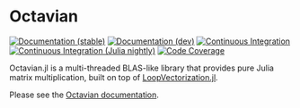 # Octavian

[![Documentation (stable)][docs-stable-img]][docs-stable-url]
[![Documentation (dev)][docs-dev-img]][docs-dev-url]
[![Continuous Integration][ci-img]][ci-url]
[![Continuous Integration (Julia nightly)][ci-julia-nightly-img]][ci-julia-nightly-url]
[![Code Coverage][codecov-img]][codecov-url]

[docs-stable-url]:      https://JuliaLinearAlgebra.github.io/Octavian.jl/stable
[docs-dev-url]:         https://JuliaLinearAlgebra.github.io/Octavian.jl/dev
[ci-url]:               https://github.com/JuliaLinearAlgebra/Octavian.jl/actions?query=workflow%3ACI
[ci-julia-nightly-url]: https://github.com/JuliaLinearAlgebra/Octavian.jl/actions?query=workflow%3A%22CI+%28Julia+nightly%29%22
[codecov-url]:          https://codecov.io/gh/JuliaLinearAlgebra/Octavian.jl

[docs-stable-img]:      https://img.shields.io/badge/docs-stable-blue.svg                                            "Documentation (stable)"
[docs-dev-img]:         https://img.shields.io/badge/docs-dev-blue.svg                                               "Documentation (dev)"
[ci-img]:               https://github.com/JuliaLinearAlgebra/Octavian.jl/workflows/CI/badge.svg                     "Continuous Integration"
[ci-julia-nightly-img]: https://github.com/JuliaLinearAlgebra/Octavian.jl/workflows/CI%20(Julia%20nightly)/badge.svg "Continuous Integration (Julia nightly)"
[codecov-img]:          https://codecov.io/gh/JuliaLinearAlgebra/Octavian.jl/branch/master/graph/badge.svg           "Code Coverage"

Octavian.jl is a multi-threaded BLAS-like library that provides pure Julia
matrix multiplication, built on top of
[LoopVectorization.jl](https://github.com/chriselrod/LoopVectorization.jl).

Please see the
[Octavian documentation](https://JuliaLinearAlgebra.github.io/Octavian.jl/stable).
